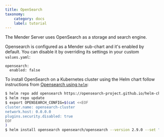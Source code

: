 ```yaml
---
title: OpenSearch
taxonomy:
    category: docs
    label: tutorial
---
```


The Mender Server uses OpenSearch as a storage and search engine.

Opensearch is configured as a Mender sub-chart and it's enabled by default.
You can disable it by overriding its settings in your custom `values.yaml`:

```
opensearch:
  enabled: false
```

To install OpenSearch on a Kubernetes cluster using the Helm chart follow instructions from [Opensearch using `helm`](https://opensearch.org/docs/2.4/install-and-configure/install-opensearch/helm/):

<!--AUTOVERSION: "helm install opensearch opensearch/opensearch --version %"/ignore -->
```bash
$ helm repo add opensearch https://opensearch-project.github.io/helm-charts/
$ helm repo update
$ export OPENSEARCH_CONFIG=$(cat <<EOF
cluster.name: opensearch-cluster
network.host: 0.0.0.0
plugins.security.disabled: true
EOF
)
$ helm install opensearch opensearch/opensearch --version 2.9.0 --set "config.opensearch\\.yml=$OPENSEARCH_CONFIG"
```
